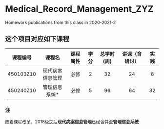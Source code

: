 # Medical_Record_Management_ZYZ
Homework publications from this class in 2020-2021-2
## 这个项目对应如下课程
|课程编号|课程名|课程属性|学分|总学时(周)|讲课（含研讨）|实践|
| :----: |:----: |:----: |:----: |:----: |:----: |:----: |
|450103Z10	|现代病案信息管理	|必修	|2	|32|24|8|
|450240Z10| 	管理信息系统* 	|必修 |	5 |	96 	|64 |	32 |
### 注
随着课程改革，2018级之后**现代病案信息管理**已经合并至**管理信息系统**

